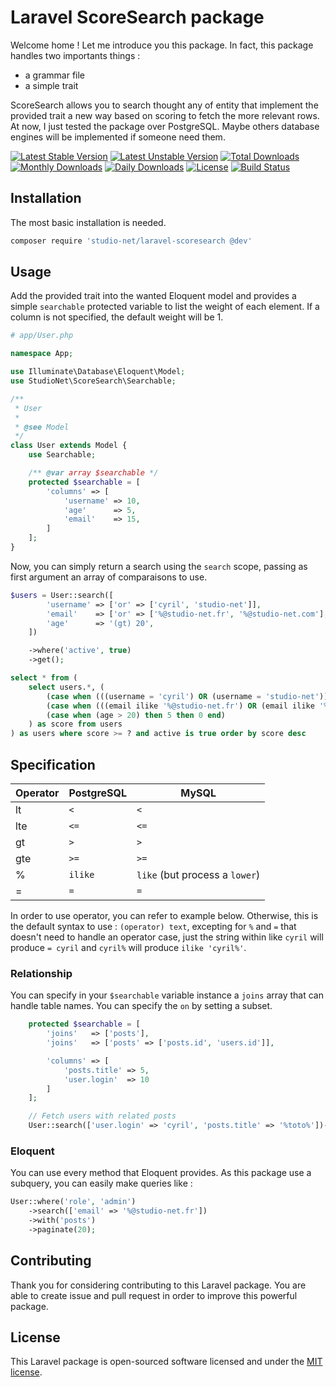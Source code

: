Laravel ScoreSearch package
===========================

Welcome home ! Let me introduce you this package. In fact, this package handles
two importants things :

- a grammar file
- a simple trait

ScoreSearch allows you to search thought any of entity that implement the
provided trait a new way based on scoring to fetch the more relevant rows. At
now, I just tested the package over PostgreSQL. Maybe others database engines
will be implemented if someone need them.

[![Latest Stable Version](https://poser.pugx.org/studio-net/laravel-scoresearch/v/stable)](https://packagist.org/packages/studio-net/laravel-scoresearch)
[![Latest Unstable Version](https://poser.pugx.org/studio-net/laravel-scoresearch/v/unstable)](https://packagist.org/packages/studio-net/laravel-scoresearch)
[![Total Downloads](https://poser.pugx.org/studio-net/laravel-scoresearch/downloads)](https://packagist.org/packages/studio-net/laravel-scoresearch)
[![Monthly Downloads](https://poser.pugx.org/studio-net/laravel-scoresearch/d/monthly)](https://packagist.org/packages/studio-net/laravel-scoresearch)
[![Daily Downloads](https://poser.pugx.org/studio-net/laravel-scoresearch/d/daily)](https://packagist.org/packages/studio-net/laravel-scoresearch)
[![License](https://poser.pugx.org/studio-net/laravel-scoresearch/license)](https://packagist.org/packages/studio-net/laravel-scoresearch)
[![Build Status](https://api.travis-ci.org/studio-net/laravel-scoresearch.svg?branch=master)](https://travis-ci.org/studio-net/laravel-scoresearch)

## Installation

The most basic installation is needed.

```bash
composer require 'studio-net/laravel-scoresearch @dev'
```

## Usage

Add the provided trait into the wanted Eloquent model and provides a simple
`searchable` protected variable to list the weight of each element. If a column
is not specified, the default weight will be 1.

```php
# app/User.php

namespace App;

use Illuminate\Database\Eloquent\Model;
use StudioNet\ScoreSearch\Searchable;

/**
 * User
 *
 * @see Model
 */
class User extends Model {
	use Searchable;

	/** @var array $searchable */
	protected $searchable = [
		'columns' => [
			'username' => 10,
			'age'      => 5,
			'email'    => 15,
		]
	];
}
```

Now, you can simply return a search using the `search` scope, passing as first
argument an array of comparaisons to use.

```php
$users = User::search([
		'username' => ['or' => ['cyril', 'studio-net']],
		'email'    => ['or' => ['%@studio-net.fr', '%@studio-net.com'], '%boss'],
		'age'      => '(gt) 20',
	])

	->where('active', true)
	->get();
```

```sql
select * from (
	select users.*, (
		(case when (((username = 'cyril') OR (username = 'studio-net'))) then 10 else 0 end) +
		(case when (((email ilike '%@studio-net.fr') OR (email ilike '%@studio-net.com')) AND (email ilike '%boss')) then 15 else 0 end) +
		(case when (age > 20) then 5 then 0 end)
	) as score from users
) as users where score >= ? and active is true order by score desc
```

## Specification

| Operator | PostgreSQL | MySQL                          |
| -------- | ---------- | ------------------------------ |
| lt       | `<`        | `<`                            |
| lte      | `<=`       | `<=`                           |
| gt       | `>`        | `>`                            |
| gte      | `>=`       | `>=`                           |
| %        | `ilike`    | `like` (but process a `lower`) |
| =        | `=`        | `=`                            |

In order to use operator, you can refer to example below. Otherwise, this is the
default syntax to use : `(operator) text`, excepting for `%` and `=` that
doesn't need to handle an operator case, just the string within like `cyril`
will produce `= cyril` and `cyril%` will produce `ilike 'cyril%'`.

### Relationship

You can specify in your `$searchable` variable instance a `joins` array that can
handle table names. You can specify the `on` by setting a subset.

```php
	protected $searchable = [
		'joins'   => ['posts'],
		'joins'   => ['posts' => ['posts.id', 'users.id']],

		'columns' => [
			'posts.title' => 5,
			'user.login'  => 10
		]
	];

	// Fetch users with related posts
	User::search(['user.login' => 'cyril', 'posts.title' => '%toto%'])->with('posts')->get();
```

### Eloquent

You can use every method that Eloquent provides. As this package use a subquery,
you can easily make queries like :

```php
User::where('role', 'admin')
	->search(['email' => '%@studio-net.fr'])
	->with('posts')
	->paginate(20);
```

## Contributing

Thank you for considering contributing to this Laravel package. You are able to
create issue and pull request in order to improve this powerful package.

## License

This Laravel package is open-sourced software licensed and under the
[MIT license](http://opensource.org/licenses/MIT).
